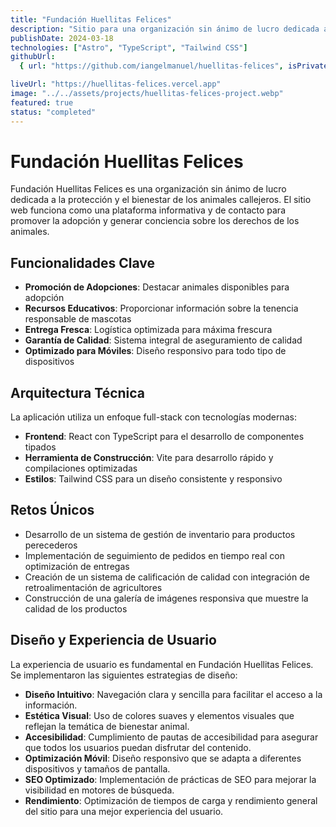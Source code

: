 ```yaml
---
title: "Fundación Huellitas Felices"
description: "Sitio para una organización sin ánimo de lucro dedicada a la protección y el bienestar de los animales callejeros, promoviendo la adopción y los derechos de los animales."
publishDate: 2024-03-18
technologies: ["Astro", "TypeScript", "Tailwind CSS"]
githubUrl:
  { url: "https://github.com/iangelmanuel/huellitas-felices", isPrivate: false }

liveUrl: "https://huellitas-felices.vercel.app"
image: "../../assets/projects/huellitas-felices-project.webp"
featured: true
status: "completed"
---
```


# Fundación Huellitas Felices

Fundación Huellitas Felices es una organización sin ánimo de lucro dedicada a la protección y el bienestar de los animales callejeros. El sitio web funciona como una plataforma informativa y de contacto para promover la adopción y generar conciencia sobre los derechos de los animales.

## Funcionalidades Clave

- **Promoción de Adopciones**: Destacar animales disponibles para adopción
- **Recursos Educativos**: Proporcionar información sobre la tenencia responsable de mascotas
- **Entrega Fresca**: Logística optimizada para máxima frescura
- **Garantía de Calidad**: Sistema integral de aseguramiento de calidad
- **Optimizado para Móviles**: Diseño responsivo para todo tipo de dispositivos

## Arquitectura Técnica

La aplicación utiliza un enfoque full-stack con tecnologías modernas:

- **Frontend**: React con TypeScript para el desarrollo de componentes tipados
- **Herramienta de Construcción**: Vite para desarrollo rápido y compilaciones optimizadas
- **Estilos**: Tailwind CSS para un diseño consistente y responsivo

## Retos Únicos

- Desarrollo de un sistema de gestión de inventario para productos perecederos
- Implementación de seguimiento de pedidos en tiempo real con optimización de entregas
- Creación de un sistema de calificación de calidad con integración de retroalimentación de agricultores
- Construcción de una galería de imágenes responsiva que muestre la calidad de los productos

## Diseño y Experiencia de Usuario

La experiencia de usuario es fundamental en Fundación Huellitas Felices. Se implementaron las siguientes estrategias de diseño:

- **Diseño Intuitivo**: Navegación clara y sencilla para facilitar el acceso a la información.
- **Estética Visual**: Uso de colores suaves y elementos visuales que reflejan la temática de bienestar animal.
- **Accesibilidad**: Cumplimiento de pautas de accesibilidad para asegurar que todos los usuarios puedan disfrutar del contenido.
- **Optimización Móvil**: Diseño responsivo que se adapta a diferentes dispositivos y tamaños de pantalla.
- **SEO Optimizado**: Implementación de prácticas de SEO para mejorar la visibilidad en motores de búsqueda.
- **Rendimiento**: Optimización de tiempos de carga y rendimiento general del sitio para una mejor experiencia del usuario.
